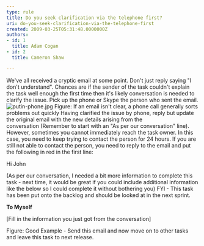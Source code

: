```yaml
---
type: rule
title: Do you seek clarification via the telephone first?
uri: do-you-seek-clarification-via-the-telephone-first
created: 2009-03-25T05:31:48.0000000Z
authors:
- id: 1
  title: Adam Cogan
- id: 2
  title: Cameron Shaw

---
```


 We've all received a cryptic email at some point. Don't just reply saying "I don't understand". Chances are if the sender of the task couldn't explain the task well enough the first time then it's likely conversation is needed to clarify the issue. Pick up the phone or Skype the person who sent the email. <br>![putin-phone.jpg](/PublishingImages/putin-phone.jpg)​Figure: If an email isn't clear, a phone call generally sorts problems out quickly 
Having clarified the issue by phone, reply but update the original email with the new details arising from the conversation (Remember to start with an "As per our conversation" line).
However, sometimes you cannot immediately reach the task owner. In this case, you need to keep trying to contact the person for 24 hours. If you are still not able to contact the person, you need to reply to the email and put the following in red in the first line: 


Hi John

(As per our conversation, I needed a bit more information to complete this task - next time, it would be great if you could include additional information like the below so I could complete it without bothering you)
FYI - This task has been put onto the backlog and should be looked at in the next sprint.

**To Myself**

[Fill in the information you just got from the conversation]

Figure: Good Example - Send this email and now move on to other tasks and leave this task to next release. 
